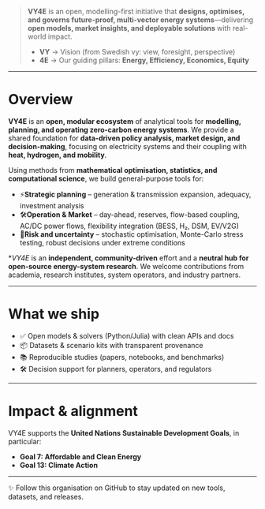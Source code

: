 >**VY4E** is an open, modelling-first initiative that **designs, optimises, and governs future-proof, multi-vector energy systems**—delivering **open models, market insights, and deployable solutions** with real-world impact.
>- **VY** → Vision (from Swedish vy: view, foresight, perspective)
>- **4E** → Our guiding pillars: **Energy, Efficiency, Economics, Equity**
---

# Overview
**VY4E** is an **open, modular ecosystem** of analytical tools for **modelling, planning, and operating zero-carbon energy systems**.
We provide a shared foundation for **data-driven policy analysis, market design, and decision-making**, focusing on electricity systems and their coupling with **heat, hydrogen, and mobility**.

Using methods from **mathematical optimisation, statistics, and computational science**, we build general-purpose tools for:  

- ⚡**Strategic planning** – generation & transmission expansion, adequacy, investment analysis
- 🛠**Operation & Market** – day-ahead, reserves, flow-based coupling, AC/DC power flows, flexibility integration (BESS, H₂, DSM, EV/V2G)  
- 🎲**Risk and uncertainty** – stochastic optimisation, Monte-Carlo stress testing, robust decisions under extreme conditions

**VY4E* is an **independent, community-driven** effort and a **neutral hub for open-source energy-system research**.
We welcome contributions from academia, research institutes, system operators, and industry partners.

---

# What we ship
- ✅ Open models & solvers (Python/Julia) with clean APIs and docs
- 📦 Datasets & scenario kits with transparent provenance
- 📚 Reproducible studies (papers, notebooks, and benchmarks)
- 🛠️ Decision support for planners, operators, and regulators

---

# Impact & alignment
VY4E supports the **United Nations Sustainable Development Goals**, in particular:  
- **Goal 7: Affordable and Clean Energy**  
- **Goal 13: Climate Action**  

---

✨ Follow this organisation on GitHub to stay updated on new tools, datasets, and releases.  
